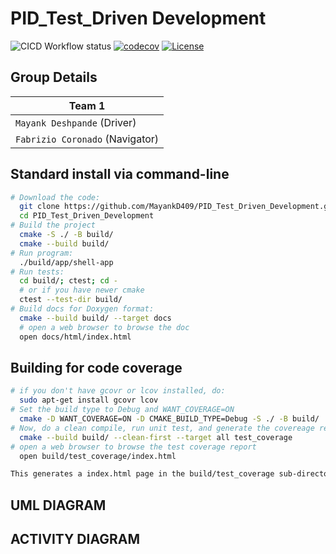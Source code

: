 # PID_Test_Driven Development

![CICD Workflow status](https://github.com/MayankD049/PID_Test_Driven_Development/actions/workflows/run-unit-test-and-upload-codecov.yml/badge.svg) [![codecov](https://codecov.io/gh/MayankD409/PID_Test_Driven_Development/graph/badge.svg?token=WUFHUBTG05)](https://codecov.io/gh/MayankD409/PID_Test_Driven_Development) [![License](https://img.shields.io/badge/license-MIT-blue.svg)](LICENSE)

## Group Details 

| Team 1 |
|---|
| `Mayank Deshpande` (Driver)|
| `Fabrizio Coronado` (Navigator)|

## Standard install via command-line
```bash
# Download the code:
  git clone https://github.com/MayankD409/PID_Test_Driven_Development.git
  cd PID_Test_Driven_Development
# Build the project
  cmake -S ./ -B build/
  cmake --build build/
# Run program:
  ./build/app/shell-app
# Run tests:
  cd build/; ctest; cd -
  # or if you have newer cmake
  ctest --test-dir build/
# Build docs for Doxygen format:
  cmake --build build/ --target docs
  # open a web browser to browse the doc
  open docs/html/index.html

```

## Building for code coverage

```bash
# if you don't have gcovr or lcov installed, do:
  sudo apt-get install gcovr lcov
# Set the build type to Debug and WANT_COVERAGE=ON
  cmake -D WANT_COVERAGE=ON -D CMAKE_BUILD_TYPE=Debug -S ./ -B build/
# Now, do a clean compile, run unit test, and generate the covereage report
  cmake --build build/ --clean-first --target all test_coverage
# open a web browser to browse the test coverage report
  open build/test_coverage/index.html

This generates a index.html page in the build/test_coverage sub-directory that can be viewed locally in a web browser.
```

## UML DIAGRAM

## ACTIVITY DIAGRAM

